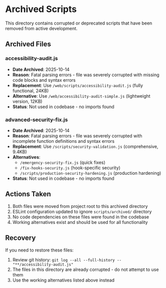 # Archived Scripts

This directory contains corrupted or deprecated scripts that have been removed from active development.

## Archived Files

### accessibility-audit.js

- **Date Archived**: 2025-10-14
- **Reason**: Fatal parsing errors - file was severely corrupted with missing code blocks and syntax errors
- **Replacement**: Use `/web/scripts/accessibility-audit.js` (fully functional, 24KB)
- **Alternative**: Use `/web/accessibility-audit-simple.js` (lightweight version, 12KB)
- **Status**: Not used in codebase - no imports found

### advanced-security-fix.js

- **Date Archived**: 2025-10-14
- **Reason**: Fatal parsing errors - file was severely corrupted with incomplete function definitions and syntax errors
- **Replacement**: Use `/scripts/security-validation.js` (comprehensive, 9.4KB)
- **Alternatives**:
  - `/emergency-security-fix.js` (quick fixes)
  - `/fix-hooks-security.js` (hook-specific security)
  - `/scripts/production-security-hardening.js` (production hardening)
- **Status**: Not used in codebase - no imports found

## Actions Taken

1. Both files were moved from project root to this archived directory
2. ESLint configuration updated to ignore `scripts/archived/` directory
3. No code dependencies on these files were found in the codebase
4. Working alternatives exist and should be used for all functionality

## Recovery

If you need to restore these files:

1. Review git history: `git log --all --full-history -- "**/accessibility-audit.js"`
2. The files in this directory are already corrupted - do not attempt to use them
3. Use the working alternatives listed above instead
